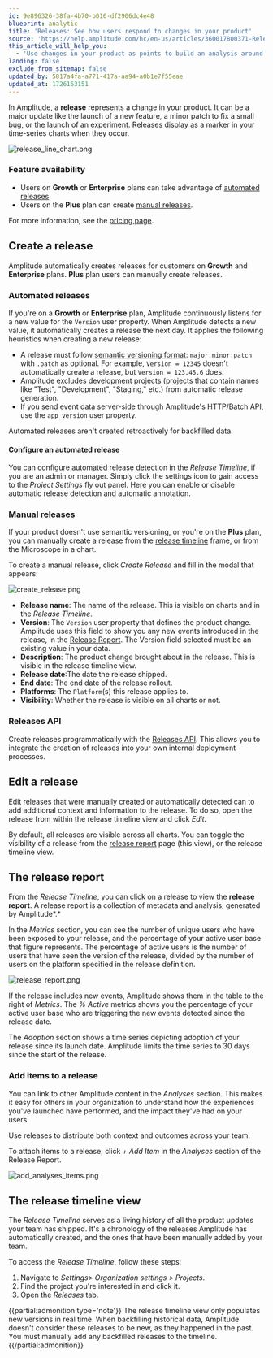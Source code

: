 ```yaml
---
id: 9e896326-38fa-4b70-b016-df2906dc4e48
blueprint: analytic
title: 'Releases: See how users respond to changes in your product'
source: 'https://help.amplitude.com/hc/en-us/articles/360017800371-Releases-See-how-users-respond-to-changes-in-your-product'
this_article_will_help_you:
  - 'Use changes in your product as points to build an analysis around'
landing: false
exclude_from_sitemap: false
updated_by: 5817a4fa-a771-417a-aa94-a0b1e7f55eae
updated_at: 1726163151
---
```

In Amplitude, a **release** represents a change in your product. It can be a major update like the launch of a new feature, a minor patch to fix a small bug, or the launch of an experiment. Releases display as a marker in your time-series charts when they occur.

![release_line_chart.png](/docs/output/img/analytics/release-line-chart-png.png)

### Feature availability

* Users on **Growth** or **Enterprise** plans can take advantage of [automated releases](#automated-releases).
* Users on the **Plus** plan can create [manual releases](#manual-releases).

For more information, see the [pricing page](https://amplitude.com/pricing).


## Create a release

Amplitude automatically creates releases for customers on **Growth** and **Enterprise** plans. **Plus** plan users can manually create releases.

### Automated releases

If you're on a **Growth** or **Enterprise** plan, Amplitude continuously listens for a new value for the `Version` user property. When Amplitude detects a new value, it automatically creates a release the next day. It applies the following heuristics when creating a new release:

* A release must follow [semantic versioning format](https://semver.org/): `major.minor.patch` with `.patch` as optional. For example, `Version = 12345` doesn't automatically create a release, but `Version = 123.45.6` does.
* Amplitude excludes development projects (projects that contain names like "Test", "Development", "Staging," etc.) from automatic release generation.
* If you send event data server-side through Amplitude's HTTP/Batch API, use the `app_version` user property.

Automated releases aren't created retroactively for backfilled data.

#### Configure an automated release

You can configure automated release detection in the *Release Timeline*, if you are an admin or manager. Simply click the settings icon to gain access to the *Project Settings* fly out panel. Here you can enable or disable automatic release detection and automatic annotation.

### Manual releases

If your product doesn't use semantic versioning, or you're on the **Plus** plan, you can manually create a release from the [release timeline](#the-release-timeline-view) frame, or from the Microscope in a chart.

To create a manual release, click *Create Release* and fill in the modal that appears:

![create_release.png](/docs/output/img/analytics/create-release-png.png)

* **Release name**: The name of the release. This is visible on charts and in the *Release Timeline*.
* **Version**: The `Version` user property that defines the product change. Amplitude uses this field to show you any new events introduced in the release, in the [Release Report](#the-release-report). The Version field selected must be an existing value in your data.
* **Description**: The product change brought about in the release. This is visible in the release timeline view.
* **Release date**:The date the release shipped.
* **End date**: The end date of the release rollout.
* **Platforms**: The `Platform`(s) this release applies to.
* **Visibility**: Whether the release is visible on all charts or not.

### Releases API

Create releases programmatically with the [Releases API](https://developers.amplitude.com/docs/releases-api). This allows you to integrate the creation of releases into your own internal deployment processes.

## Edit a release

Edit releases that were manually created or automatically detected can to add additional context and information to the release. To do so, open the release from within the release timeline view and click *Edit.*

By default, all releases are visible across all charts. You can toggle the visibility of a release from the [release report](#the-release-report) page (this view), or the release timeline view.

## The release report

From the *Release Timeline*, you can click on a release to view the **release report**. A release report is a collection of metadata and analysis, generated by Amplitude*.*

In the *Metrics* section, you can see the number of unique users who have been exposed to your release, and the percentage of your active user base that figure represents. The percentage of active users is the number of users that have seen the version of the release, divided by the number of users on the platform specified in the release definition.

![release_report.png](/docs/output/img/analytics/release-report-png.png)

If the release includes new events, Amplitude shows them in the table to the right of *Metrics*. The *% Active* metrics shows you the percentage of your active user base who are triggering the new events detected since the release date.

The *Adoption* section shows a time series depicting adoption of your release since its launch date. Amplitude limits the time series to 30 days since the start of the release.

### Add items to a release

You can link to other Amplitude content in the *Analyses* section. This makes it easy for others in your organization to understand how the experiences you've launched have performed, and the impact they've had on your users.

Use releases to distribute both context and outcomes across your team.

To attach items to a release, click *+ Add Item* in the *Analyses* section of the Release Report.

![add_analyses_items.png](/docs/output/img/analytics/add-analyses-items-png.png)

## The release timeline view

The *Release Timeline* serves as a living history of all the product updates your team has shipped. It's a chronology of the releases Amplitude has automatically created, and the ones that have been manually added by your team.

To access the *Release Timeline*, follow these steps:

1. Navigate to *Settings> Organization settings > Projects*.
2. Find the project you're interested in and click it.
3. Open the *Releases* tab.

{{partial:admonition type='note'}}
The release timeline view only populates new versions in real time. When backfilling historical data, Amplitude doesn't consider these releases to be new, as they happened in the past. You must manually add any backfilled releases to the timeline.
{{/partial:admonition}}
